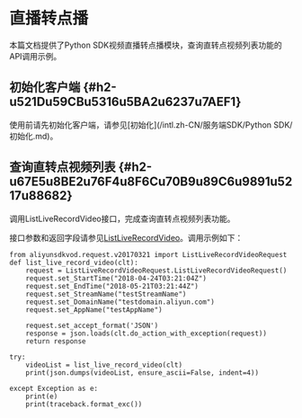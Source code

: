 直播转点播 
==========================

本篇文档提供了Python SDK视频直播转点播模块，查询直转点视频列表功能的API调用示例。

初始化客户端 {#h2-u521Du59CBu5316u5BA2u6237u7AEF1}
--------------------------------------------

使用前请先初始化客户端，请参见[初始化](/intl.zh-CN/服务端SDK/Python SDK/初始化.md)。

查询直转点视频列表 {#h2-u67E5u8BE2u76F4u8F6Cu70B9u89C6u9891u5217u88682}
--------------------------------------------------------------

调用ListLiveRecordVideo接口，完成查询直转点视频列表功能。

接口参数和返回字段请参见[ListLiveRecordVideo](/intl.zh-CN/服务端API/直播转点播/获取直转点视频列表.md)。调用示例如下：

    from aliyunsdkvod.request.v20170321 import ListLiveRecordVideoRequest
    def list_live_record_video(clt):
        request = ListLiveRecordVideoRequest.ListLiveRecordVideoRequest()
        request.set_StartTime("2018-04-24T03:21:04Z")
        request.set_EndTime("2018-05-21T03:21:44Z")
        request.set_StreamName("testStreamName")
        request.set_DomainName("testdomain.aliyun.com")
        request.set_AppName("testAppName")
    
        request.set_accept_format('JSON')
        response = json.loads(clt.do_action_with_exception(request))
        return response
    
    try:
        videoList = list_live_record_video(clt)
        print(json.dumps(videoList, ensure_ascii=False, indent=4))
    
    except Exception as e:
        print(e)
        print(traceback.format_exc())


